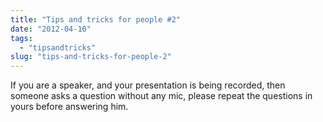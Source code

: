 ```yaml
---
title: "Tips and tricks for people #2"
date: "2012-04-10"
tags: 
  - "tipsandtricks"
slug: "tips-and-tricks-for-people-2"
---
```


If you are a speaker, and your presentation is being recorded, then someone asks a question without any mic, please repeat the questions in yours before answering him.
